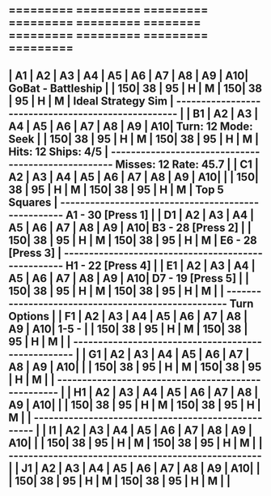 ========= ========= ========= ========= ========= ======== ========= ========= ========= ========= 
-------------------------------------------------------------------------------
| A1 | A2 | A3 | A4 | A5 | A6 | A7 | A8 | A9 | A10|    GoBat - Battleship     |
| 150| 38 | 95 | H  | M  | 150| 38 | 95 | H  | M  |    Ideal Strategy Sim     |
---------------------------------------------------                           |
| B1 | A2 | A3 | A4 | A5 | A6 | A7 | A8 | A9 | A10|  Turn:   12  Mode:  Seek  |
| 150| 38 | 95 | H  | M  | 150| 38 | 95 | H  | M  |  Hits:   12  Ships: 4/5   |
---------------------------------------------------  Misses: 12  Rate:  45.7  |
| C1 | A2 | A3 | A4 | A5 | A6 | A7 | A8 | A9 | A10|                           |
| 150| 38 | 95 | H  | M  | 150| 38 | 95 | H  | M  |       Top 5 Squares       |
---------------------------------------------------     A1 - 30 [Press 1]     |
| D1 | A2 | A3 | A4 | A5 | A6 | A7 | A8 | A9 | A10|     B3 - 28 [Press 2]     |
| 150| 38 | 95 | H  | M  | 150| 38 | 95 | H  | M  |     E6 - 28 [Press 3]     |
---------------------------------------------------     H1 - 22 [Press 4]     |
| E1 | A2 | A3 | A4 | A5 | A6 | A7 | A8 | A9 | A10|     D7 - 19 [Press 5]     |
| 150| 38 | 95 | H  | M  | 150| 38 | 95 | H  | M  |                           |
---------------------------------------------------       Turn Options        |
| F1 | A2 | A3 | A4 | A5 | A6 | A7 | A8 | A9 | A10|     1-5 -                 |
| 150| 38 | 95 | H  | M  | 150| 38 | 95 | H  | M  |                           |
---------------------------------------------------                           |
| G1 | A2 | A3 | A4 | A5 | A6 | A7 | A8 | A9 | A10|                           |
| 150| 38 | 95 | H  | M  | 150| 38 | 95 | H  | M  |                           |
---------------------------------------------------                           |
| H1 | A2 | A3 | A4 | A5 | A6 | A7 | A8 | A9 | A10|                           |
| 150| 38 | 95 | H  | M  | 150| 38 | 95 | H  | M  |                           |
---------------------------------------------------                           |
| I1 | A2 | A3 | A4 | A5 | A6 | A7 | A8 | A9 | A10|                           |
| 150| 38 | 95 | H  | M  | 150| 38 | 95 | H  | M  |                           |
---------------------------------------------------                           |
| J1 | A2 | A3 | A4 | A5 | A6 | A7 | A8 | A9 | A10|                           |
| 150| 38 | 95 | H  | M  | 150| 38 | 95 | H  | M  |                           |
-------------------------------------------------------------------------------
